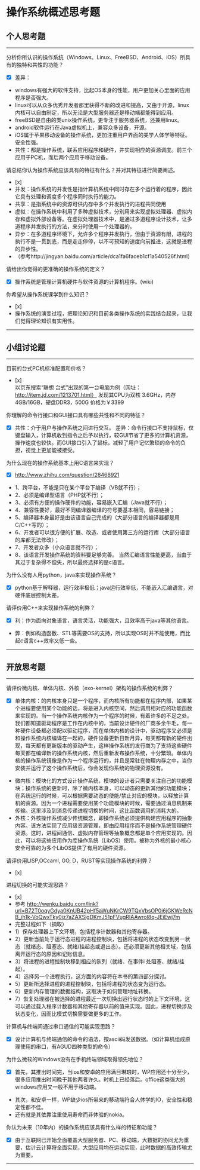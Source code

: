 # 操作系统概述思考题

## 个人思考题

---

分析你所认识的操作系统（Windows、Linux、FreeBSD、Android、iOS）所具有的独特和共性的功能？
- [x] 差异：
- windows有强大的软件支持，比起OS本身的性能，用户更加关心里面的应用程序是否强大。
- linux可以从众多优秀开发者那里获得不断的改进和提高，又由于开源，linux内核可以自由制定，所以无论是大型服务器还是移动端都能得到应用。
- freeBSD是自由的类unix操作系统，更专注于服务器系统，还兼用linux。
- android软件运行在Java虚拟机上，兼容众多设备，开源。
- iOS属于苹果移动设备的操作系统，更加注重用户界面的美学人体学等特征。安全性强。
- 共性：都是操作系统，联系应用程序和硬件，并实现相应的资源调度。前三个应用于PC机，而后两个应用于移动设备。

>  

请总结你认为操作系统应该具有的特征有什么？并对其特征进行简要阐述。
- [x]  
- 并发：操作系统的并发性是指计算机系统中同时存在多个运行着的程序，因此它具有处理和调度多个程序同时执行的能力。
- 共享：是指系统中的资源可供内存中多个并发执行的进程共同使用
- 虚拟：在操作系统中利用了多种虚拟技术，分别用来实现虚拟处理器、虚拟内存和虚拟外部设备等。在虚拟处理器技术中，是通过多道程序设计技术，让多道程序并发执行的方法，来分时使用一个处理器的。
- 异步：在多道程序环境下，允许多个程序并发执行，但由于资源有限，进程的执行不是一贯到底，而是走走停停，以不可预知的速度向前推进，这就是进程的异步性。
- （参考http://jingyan.baidu.com/article/dca1fa6faceb1cf1a540526f.html）


>   

请给出你觉得的更准确的操作系统的定义？
- [x] 操作系统是管理计算机硬件与软件资源的计算机程序。(wiki)


>   

你希望从操作系统课学到什么知识？
- [x]  
- 操作系统的演变过程，把理论知识和目前各类操作系统的实践结合起来，让我们觉得理论知识有实用性。

>   

---

## 小组讨论题

---

目前的台式PC机标准配置和价格？
- [x]  
以京东搜索“联想 台式”出现的第一台电脑为例（网址：http://item.jd.com/1213701.html） 
发现其CPU为双核 3.6GHz，内存4GB/16GB，硬盘DDR3，500G
价格为￥3399

> 

你理解的命令行接口和GUI接口具有哪些共性和不同的特征？
- [x]  共性：介于用户与操作系统之间进行交互。
差异：命令行接口不支持鼠标，仅键盘输入，计算机收到指令之后予以执行，较GUI节省了更多的计算机资源，操作速度也较快。而GUI接口引入了鼠标，减轻了用户记忆繁琐的命令的负担，视觉上更加能被接受。


> 

为什么现在的操作系统基本上用C语言来实现？

- [x]  http://www.zhihu.com/question/28468921
- 1、跨平台，不能是只在某个平台下编译（VB就不行）；
- 2、必须是编译型语言（PHP就不行）；
- 3、必须有方便的操作硬件的功能，容易嵌入汇编（Java就不行）；
- 4、兼容性要好，最好不同编译器编译的符号要基本相同，容易链接；
- 5、编译器本身最好是由该语言自己完成的（大部分语言的编译器都是用C/C++写的）；
- 6、开发者可以很方便的扩展、改造、或者使用第三方的运行库（大部分语言的库都无法修改）；
- 7、开发者众多（小众语言就不行）；
- 8、该语言开发操作系统的资料要足够完善。
当然汇编语言性能更高，当由于其过于复杂得不偿失，所以最终选择的是c语言。


>  

为什么没有人用python，java来实现操作系统？
- [x]  python基于解释器，运行效率极低；java运行效率低，不能嵌入汇编语言，对硬件底层控制太差。


>  

请评价用C++来实现操作系统的利弊？
- [x]  利：作为面向对象语言，语言灵活，功能强大，且效率高于java等其他语言。
- 弊：例如构造函数、STL等需要OS的支持，所以实现OS时并不能使用，而比起c语言c++效率又低一些。

>  

---

## 开放思考题

---

请评价微内核、单体内核、外核（exo-kernel）架构的操作系统的利弊？
- [x]  单体内核：的内核本身只是一个程序，而内核所有功能都在程序内部，如果某个进程要使用某个功能的话，将是进入内核空间，然后调用相对应的功能函数来实现的。当一个操作系统内核作为一个程序的时候，有着许多的不足之处。我们都知道驱动程序是工作在内核中的，当前设计硬件的厂商多余牛毛，每一种硬件设备都必须配以驱动程序，而在单体内核的设计中，驱动程序又必须是和操作系统内核编译在一起的，硬件设备更新日新月异，每天都有新的硬件出现，每天都有更新版本的驱动产生，这样操作系统的发行商为了支持这些硬件每天都在编译新的操作系统内核，然后重新发布操作系统，十分繁琐。单体内核的操作系统镜像是作为一个程序运行的，并且是常驻在物理内存之中，当你安装并运行了这个操作系统后，你会发现你系统的物理资源没有。
- 微内核：模块化的方式设计操作系统，模块的设计者只需要关注自己的功能模块；操作系统的更新时，除了微内核本身，可以动态的更新其他的功能模块；在系统运行的时候，可以根据需要动态的使能/禁止对应的模块，以释放计算机的资源。因为一个进程需要使用某个功能模块的时候，需要通过消息机制来传输。这里涉及到消息传递进程切换的时间，这比函数调用的消耗大的。
- 外核：外核操作系统减少传统概念，即操作系统必须提供构建应用程序的抽象内容。该方法实现了应用级资源管理，即由应用程序而不是操作系统管理硬件资源。这时，进程间通信、虚拟内存管理等抽象概念都是单个应用实现的。因此，可以将这些应用作为库操作系统（LibOS）使用。被称为外核的最小核心安全可靠的为多个LibOS提供了有用的硬件资源。

>  

请评价用LISP,OCcaml, GO, D，RUST等实现操作系统的利弊？
- [x]  

>  

进程切换的可能实现思路？
- [x] 
- 参考 http://wenku.baidu.com/link?url=B72T0oqyGdya0KnUB42pHf5aWuNKrCW9TQxVbsOP0i6jGKWeRcNB_ih1k-VoQwxTky0iz7aZAXSigDKmJ51pFVugRIAAwroI8q-JEiEwj7m
- 完整过程如下（摘取）
- 1）保存处理器上下文环境，包括程序计数器和其他寄存器。
- 2）更新当前处于运行态进程的进程控制块，包括将进程的状态改变到另一状态（就绪态、阻塞态、就绪/挂起态或退出态）。还必须更新其他相关域，包括离开运行态的原因和记账信息。  
- 3）将进程的进程控制块移到相应的队列（就绪、在事件i 处阻塞、就绪/挂起）。
- 4）选择另一个进程执行，这方面的内容将在本书的第四部分探讨。 
- 5）更新所选择进程的进程控制块，包括将进程的状态变为运行态。 
- 6）更新内存管理的数据结构，这取决于如何管理地址转换。 
- 7）恢复处理器在被选择的进程最近一次切换出运行状态时的上下文环境，这可以通过载入程序计数器和其他寄存器以前的值来实现。因此，进程切换涉及状态变化，因而比模式切换需要做更多的工作。 

>  

计算机与终端间通过串口通信的可能实现思路？
- [x] 设计计算机与终端通信的命令的语法，按ascii码发送数据。（如计算机组成原理使用的串口，有AGUD四种类型的命令）

>  

为什么微软的Windows没有在手机终端领域取得领先地位？
- [x]  首先，其推出时间完，当ios和安卓的应用满目琳琅时，WP应用还十分至少，很多应用推出时间晚于其他两者许久。时机上已经落后。office这类强大的windows应用又一般不用于移动端。
- 其次，和安卓一样，WP缺少ios所带来的移动端符合人体学的IO，安全性和稳定性都不佳。
- 还有就是其依靠注重使用寿命而非体验的nokia。

>  

你认为未来（10年内）的操作系统应该具有什么样的特征和功能？
- [x]  由于互联网已开始全面覆盖大型服务器、PC、移动端，大数据的协同尤为重要，估计云计算将全面实现，大型应用均在运动实现，此时数据的高效传输尤为重要。

>  

---
